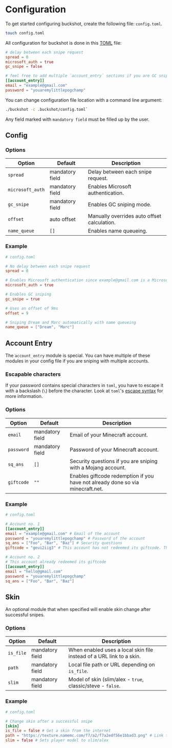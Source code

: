 # Configuration

To get started configuring buckshot, create the following file: `config.toml`.

```sh
touch config.toml
```

All configuration for buckshot is done in this [TOML](https://github.com/toml-lang/toml) file:

```toml
# delay between each snipe request
spread = 0
microsoft_auth = true
gc_snipe = false

# feel free to add multiple `account_entry` sections if you are GC sniping and want to provide multiple accounts to snipe with
[[account_entry]]
email = "example@gmail.com"
password = "youaremylittlepogchamp"
```

You can change configuration file location with a command line argument:
```sh
./buckshot -c .buckshot/config.toml`
```

Any field marked with `mandatory field` must be filled up by the user.

## Config

### Options

| Option            | Default                         | Description                                                      |
| ----------------- | ------------------------------- | ---------------------------------------------------------------- |
| `spread`          | mandatory field                 | Delay between each snipe request.                                |
| `microsoft_auth`  | mandatory field                 | Enables Microsoft authentication.                                |
| `gc_snipe`        | mandatory field                 | Enables GC sniping mode.                                         |
| `offset`          | auto offset                     | Manually overrides auto offset calculation.                      |
| `name_queue `     | `[]`                            | Enables name queueing.                                           |

### Example

```toml
# config.toml

# No delay between each snipe request
spread = 0

# Enables Microsoft authentication since example@gmail.com is a Microsoft account
microsoft_auth = true

# Enables GC sniping
gc_snipe = true

# Uses an offset of 9ms
offset = 9

# Sniping Dream and Marc automatically with name queueing
name_queue = ["Dream", "Marc"]
```

## Account Entry

The `account_entry` module is special. You can have multiple of these modules in your config file if you are sniping with multiple accounts.

### Escapable characters

If your password contains special characters in `toml`, you have to escape it with a backslash (`\`) before the character. Look at `toml`'s [escape syntax](https://github.com/toml-lang/toml#user-content-string) for more information.

### Options

| Option            | Default                         | Description                                                                    |
| ----------------- | ------------------------------- | ------------------------------------------------------------------------------ |
| `email `          | mandatory field                 | Email of your Minecraft account.                                               |
| `password`        | mandatory field                 | Password of your Minecraft account.                                            |
| `sq_ans`          | `[]`                            | Security questions if you are sniping with a Mojang account.                   |
| `giftcode`        | `""`                            | Enables giftcode redemption if you have not already done so via minecraft.net. |

### Example

```toml
# config.toml

# Account no. 1
[[account_entry]]
email = "example@gmail.com" # Email of the account
password = "youaremylittlepogchamp" # Password of the account
sq_ans = ["Foo", "Bar", "Baz"] # Security questions
giftcode = "geui2iig3" # This account has not redeemed its giftcode. This sniper will redeem the giftcode (geui2iig3) onto this account

# Account no. 2
# This account already redeemed its giftcode
[[account_entry]]
email = "hello@gmail.com"
password = "youaremylittlepogchamp"
sq_ans = ["Foo", "Bar", "Baz"]
```

## Skin

An optional module that when specified will enable skin change after successful snipes.

### Options

| Option            | Default                         | Description                                                          |
| ----------------- | ------------------------------- | -------------------------------------------------------------------- |
| `is_file`         | mandatory field                 | When enabled uses a local skin file instead of a URL link to a skin. |
| `path`            | mandatory field                 | Local file path or URL depending on `is_file`.                       |
| `slim`            | mandatory field                 | Model of skin (slim/alex - `true`, classic/steve - `false`.          |

### Example

```toml
# config.toml

# Change skin after a successful snipe
[skin]
is_file = false # Get a skin from the internet
path = "https://texture.namemc.com/f7/a2/f7a2edf56e1bbad3.png" # Link to skin
slim = false # Sets player model to slim/alex
```
